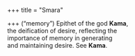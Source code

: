 +++
title = "Smara"

+++
(“memory”) Epithet of the god **Kama**,  
the deification of desire, reflecting the  
importance of memory in generating  
and maintaining desire. See **Kama**.